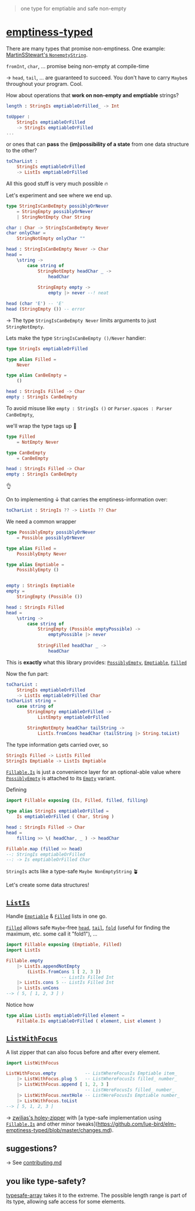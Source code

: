 > one type for emptiable and safe non-empty

# [emptiness-typed](https://package.elm-lang.org/packages/lue-bird/elm-emptiness-typed/latest/)

There are many types that promise non-emptiness. One example: [MartinSStewart's `NonemptyString`](https://dark.elm.dmy.fr/packages/MartinSStewart/elm-nonempty-string/latest/).

`fromInt`, `char`, ... promise being non-empty at compile-time

→ `head`, `tail`, ... are guaranteed to succeed.
You don't have to carry `Maybe`s throughout your program. Cool.

How about operations that **work on non-empty and emptiable** strings?
```elm
length : StringIs emptiableOrFilled_ -> Int

toUpper :
    StringIs emptiableOrFilled
    -> StringIs emptiableOrFilled
...
```
or ones that can **pass** the **(im)possibility of a state** from one data structure to the other?
```elm
toCharList :
    StringIs emptiableOrFilled
    -> ListIs emptiableOrFilled
```

All this good stuff is very much possible 🔥

Let's experiment and see where we end up.

```elm
type StringIsCanBeEmpty possiblyOrNever
    = StringEmpty possiblyOrNever
    | StringNotEmpty Char String

char : Char -> StringIsCanBeEmpty Never
char onlyChar =
    StringNotEmpty onlyChar ""

head : StringIsCanBeEmpty Never -> Char
head =
    \string ->
        case string of
            StringNotEmpty headChar _ ->
                headChar
            
            StringEmpty empty ->
                empty |> never --! neat

head (char 'E') -- 'E'
head (StringEmpty ()) -- error
```

→ The type `StringIsCanBeEmpty Never` limits arguments to just `StringNotEmpty`.

Lets make the type `StringIsCanBeEmpty ()/Never` handier:

```elm
type StringIs emptiableOrFilled

type alias Filled =
    Never

type alias CanBeEmpty =
    ()

head : StringIs Filled -> Char
empty : StringIs CanBeEmpty
```

To avoid misuse like `empty : StringIs ()` or `Parser.spaces : Parser CanBeEmpty`,

we'll wrap the type tags up 🌯

```elm
type Filled
    = NotEmpty Never

type CanBeEmpty
    = CanBeEmpty

head : StringIs Filled -> Char
empty : StringIs CanBeEmpty
```

👌

On to implementing ↓ that carries the emptiness-information over:

```elm
toCharList : StringIs ?? -> ListIs ?? Char
```

We need a common wrapper

```elm
type PossiblyEmpty possiblyOrNever
    = Possible possiblyOrNever

type alias Filled =
    PossiblyEmpty Never

type alias Emptiable =
    PossiblyEmpty ()


empty : StringIs Emptiable
empty =
    StringEmpty (Possible ())

head : StringIs Filled
head =
    \string ->
        case string of
            StringEmpty (Possible emptyPossible) ->
                emptyPossible |> never
            
            StringFilled headChar _ ->
                headChar
```

This is **exactly** what this library provides: [`PossiblyEmpty`](Fillable#PossiblyEmpty), [`Emptiable`](Fillable#Emptiable), [`Filled`](Fillable#Filled)

Now the fun part:

```elm
toCharList :
    StringIs emptiableOrFilled
    -> ListIs emptiableOrFilled Char
toCharList string =
    case string of
        StringEmpty emptiableOrFilled ->
            ListEmpty emptiableOrFilled

        StringNotEmpty headChar tailString ->
            ListIs.fromCons headChar (tailString |> String.toList)
```

The type information gets carried over, so
```elm
StringIs Filled -> ListIs Filled
StringIs Emptiable -> ListIs Emptiable
```

[`Fillable.Is`](Fillable#Is) is just a convenience layer for an optional-able value
where [`PossiblyEmpty`](Fillable#PossiblyEmpty) is attached to its [`Empty`](Fillable#Is) variant.

Defining
```elm
import Fillable exposing (Is, Filled, filled, filling)

type alias StringIs emptiableOrFilled =
    Is emptiableOrFilled ( Char, String )

head : StringIs Filled -> Char
head =
    filling >> \( headChar, _ ) -> headChar

Fillable.map (filled >> head)
--: StringIs emptiableOrFilled
--: -> Is emptiableOrFilled Char
```

`StringIs` acts like a type-safe `Maybe NonEmptyString` 🪴


Let's create some data structures!

## [`ListIs`](ListIs)

Handle [`Emptiable`](Fillable#Emptiable) & [`Filled`](Fillable#Filled) lists in one go.

[`Filled`](Fillable#Filled) allows safe `Maybe`-free [`head`](ListIs#head), [`tail`](ListIs#tail), [`fold`](ListIs#fold) (useful for finding the maximum, etc. some call it "fold1"), ...

```elm
import Fillable exposing (Emptiable, Filled)
import ListIs

Fillable.empty
    |> ListIs.appendNotEmpty
        (ListIs.fromCons 1 [ 2, 3 ])
                     -- ListIs Filled Int
    |> ListIs.cons 5 -- ListIs Filled Int
    |> ListIs.unCons
--> ( 5, [ 1, 2, 3 ] )
```

Notice how
```elm
type alias ListIs emptiableOrFilled element =
    Fillable.Is emptiableOrFilled ( element, List element )
```

## [`ListWithFocus`](ListWithFocus)

A list zipper that can also focus before and after every element.

```elm
import ListWithFocus

ListWithFocus.empty           -- ListWhereFocusIs Emptiable item_
    |> ListWithFocus.plug 5   -- ListWhereFocusIs filled_ number_
    |> ListWithFocus.append [ 1, 2, 3 ]
                              -- ListWereFocusIs filled_ number_
    |> ListWithFocus.nextHole -- ListWereFocusIs Emptiable number_
    |> ListWithFocus.toList
--> [ 5, 1, 2, 3 ]
```

→ [zwilias's holey-zipper](https://package.elm-lang.org/packages/zwilias/elm-holey-zipper/latest) with [a type-safe implementation using [`Fillable.Is`](Fillable#Is) and other minor tweaks](https://github.com/lue-bird/elm-emptiness-typed/blob/master/changes.md).

## suggestions?

→ See [contributing.md](https://github.com/lue-bird/elm-emptiness-typed/blob/master/contributing.md)

## you like type-safety?

[typesafe-array](https://dark.elm.dmy.fr/packages/lue-bird/elm-typesafe-array/latest/) takes it to the extreme.
The possible length range is part of its type, allowing safe access for some elements.
